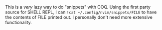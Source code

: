 This is a *very* lazy way to do "snippets" with COQ. Using the first party source for SHELL REPL, I can
`!cat ~/.config/nvim/snippets/FILE` to have the contents of FILE printed out.
I personally don't need more extensive functionality.
